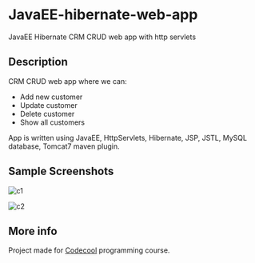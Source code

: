 # JavaEE-hibernate-web-app

JavaEE Hibernate CRM CRUD web app with http servlets

## Description

CRM CRUD web app where we can:

- Add new customer
- Update customer
- Delete customer
- Show all customers

App is written using JavaEE, HttpServlets, Hibernate, JSP, JSTL, MySQL database, Tomcat7 maven plugin.

## Sample Screenshots

![c1](http://i68.tinypic.com/53n507.png)

![c2](http://i64.tinypic.com/33af9cg.png)

## More info

Project made for [Codecool](https://codecool.com/) programming course.
